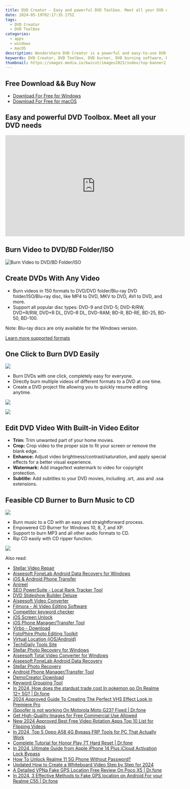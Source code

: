 ```yaml
---
title: DVD Creator - Easy and powerful DVD Toolbox. Meet all your DVD needs.
date: 2024-05-19T02:17:35.175Z
tags: 
  - DVD Creator
  - DVD Toolbox
categories: 
  - apps
  - windows
  - macOS
description: Wondershare DVD Creator is a powerful and easy-to-use DVD and Blu-ray Disc burner app to burn photos and videos to DVD/Blu-ray disc with built-in editor and gorgeous free DVD menu templates so that you make personalized DVD by your needs.
keywords: DVD Creator, DVD Toolbox, DVD burner, DVD burning software, DVD burning app, DVD burning for Windows, DVD burning for macOS
thumbnail: https://images.media.io/kwicut/images2023/index/top-banner2.png
---
```


## Free Download && Buy Now

- [Download For Free for Windows](https://secure.2checkout.com/order/checkout.php?PRODS=4579873&QTY=1&AFFILIATE=108875&CART=1)
- [Download For Free for macOS](https://secure.2checkout.com/order/checkout.php?PRODS=4579874&QTY=1&AFFILIATE=108875&CART=1)

## Easy and powerful DVD Toolbox. Meet all your DVD needs

<iframe width="560" height="315" src="https://www.youtube.com/embed/3waVUYu472Q" frameborder="0" allow="autoplay; encrypted-media" allowfullscreen=""></iframe>

## Burn Video to DVD/BD Folder/ISO

![Burn Video to DVD/BD Folder/ISO](https://dvdcreator.wondershare.com/images/pic-1.png)

## Create DVDs With Any Video

- Burn videos in 150 formats to DVD/DVD folder/Blu-ray DVD folder/ISO/Blu-ray disc, like MP4 to DVD, MKV to DVD, AVI to DVD, and more.
- Support all popular disc types: DVD-9 and DVD-5; DVD-R/RW, DVD+R/RW, DVD+R DL, DVD-R DL, DVD-RAM; BD-R, BD-RE, BD-25, BD-50, BD-100.

Note: Blu-ray discs are only available for the Windows version.

[Learn more supported formats](https://dvdcreator.wondershare.com/tech-specs.html)

## One Click to Burn DVD Easily

![](https://dvdcreator.wondershare.com/images/combined-shape-copy-2.svg)

- Burn DVDs with one click, completely easy for everyone.
- Directly burn multiple videos of different formats to a DVD at one time.
- Create a DVD project file allowing you to quickly resume editing anytime.

![](https://dvdcreator.wondershare.com/images/demo1.png)

![](https://dvdcreator.wondershare.com/images/pic-3.png)

## Edit DVD Video With Built-in Video Editor

- **Trim:** Trim unwanted part of your home movies.
- **Crop:** Crop video to the proper size to fit your screen or remove the blank edge.
- **Enhance:** Adjust video brightness/contrast/saturation, and apply special effects for a better visual experience.
- **Watermark:** Add image/text watermark to video for copyright protection.
- **Subtitle:** Add subtitles to your DVD movies, including .srt, .ass and .ssa extensions.

## Feasible CD Burner to Burn Music to CD

![](https://dvdcreator.wondershare.com/images/combined-shape-copy-2.svg)

- Burn music to a CD with an easy and straightforward process.
- Empowered CD Burner for Windows 10, 8, 7, and XP.
- Support to burn MP3 and all other audio formats to CD.
- Rip CD easily with CD ripper function.

![](https://dvdcreator.wondershare.com/images/burn-mp3-pic.png)

<span class="atpl-alsoreadstyle">Also read:</span>
<div><ul>
<li><a href="https://tools.techidaily.com/stellar-video-repair/"><u>Stellar Video Repair</u></a></li>
<li><a href="https://tools.techidaily.com/aiseesoft-android-data-recovery-for-win/"><u>Aiseesoft FoneLab Android Data Recovery for Windows</u></a></li>
<li><a href="https://tools.techidaily.com/wondershare/drfone/phone-switch/"><u>iOS & Android Phone Transfer</u></a></li>
<li><a href="https://tools.techidaily.com/wondershare/anireel/download/"><u>Anireel</u></a></li>
<li><a href="https://tools.techidaily.com/link-assistant-rank-tracker-local-rankings/"><u>SEO PowerSuite - Local Rank Tracker Tool</u></a></li>
<li><a href="https://tools.techidaily.com/wondershare/dvd-slideshow-builder-deluxe/download/"><u>DVD Slideshow Builder Deluxe</u></a></li>
<li><a href="https://tools.techidaily.com/aiseesoft-total-video-converter/"><u>Aiseesoft Video Converter</u></a></li>
<li><a href="https://tools.techidaily.com/wondershare/filmora/download/"><u>Filmora - AI Video Editing Software</u></a></li>
<li><a href="https://tools.techidaily.com/link-assistant/keyword-research/competitor-tool/"><u>Competitor keyword checker</u></a></li>
<li><a href="https://tools.techidaily.com/wondershare/drfone/iphone-unlock/"><u>iOS Screen Unlock </u></a></li>
<li><a href="https://tools.techidaily.com/wondershare/drfone/iphone-transfer/"><u>iOS Phone Manager/Transfer Tool</u></a></li>
<li><a href="https://tools.techidaily.com/wondershare/virbo/download/"><u>Virbo - Download</u></a></li>
<li><a href="https://tools.techidaily.com/wondershare/photo/download/"><u>FotoPhire Photo Editing Toolkit</u></a></li>
<li><a href="https://tools.techidaily.com/wondershare/drfone/virtual-location-changer/"><u>Virtual Location (iOS/Android)</u></a></li>
<li><a href="https://tools.techidaily.com/hello-world/"><u>TechiDaily Tools Site</u></a></li>
<li><a href="https://tools.techidaily.com/stellar-photo-recovery-for-win/"><u>Stellar Photo Recovery for Windows</u></a></li>
<li><a href="https://tools.techidaily.com/aiseesoft-total-video-converter-for-win/"><u>Aiseesoft Total Video Converter for Windows</u></a></li>
<li><a href="https://tools.techidaily.com/aiseesoft-android-data-recovery/"><u>Aiseesoft FoneLab Android Data Recovery</u></a></li>
<li><a href="https://tools.techidaily.com/stellar-photo-recovery/"><u>Stellar Photo Recovery</u></a></li>
<li><a href="https://tools.techidaily.com/wondershare/drfone/android-transfer/"><u>Android Phone Manager/Transfer Tool</u></a></li>
<li><a href="https://tools.techidaily.com/wondershare/democreator/download/"><u>DemoCreator Download</u></a></li>
<li><a href="https://tools.techidaily.com/link-assistant/keyword-research/keyword-grouper/"><u>Keyword Grouping Tool</u></a></li>
<li><a href="https://pokemon-go-android.techidaily.com/in-2024-how-does-the-stardust-trade-cost-in-pokemon-go-on-realme-12plus-5g-drfone-by-drfone-virtual-android/"><u>In 2024, How does the stardust trade cost In pokemon go On Realme 12+ 5G? | Dr.fone</u></a></li>
<li><a href="https://ai-video-editing.techidaily.com/2024-approved-guide-to-creating-the-perfect-vhs-effect-look-in-premiere-pro/"><u>2024 Approved Guide To Creating The Perfect VHS Effect Look in Premiere Pro</u></a></li>
<li><a href="https://fake-location.techidaily.com/ispoofer-is-not-working-on-motorola-moto-g23-fixed-drfone-by-drfone-virtual-android/"><u>iSpoofer is not working On Motorola Moto G23? Fixed | Dr.fone</u></a></li>
<li><a href="https://ai-vdieo-software.techidaily.com/get-high-quality-images-for-free-commercial-use-allowed/"><u>Get High-Quality Images for Free Commercial Use Allowed</u></a></li>
<li><a href="https://video-content-creator.techidaily.com/new-2024-approved-best-free-video-rotation-apps-top-10-list-for-flipping-videos/"><u>New 2024 Approved Best Free Video Rotation Apps Top 10 List for Flipping Videos</u></a></li>
<li><a href="https://android-frp.techidaily.com/in-2024-top-5-oppo-a58-4g-bypass-frp-tools-for-pc-that-actually-work-by-drfone-android/"><u>In 2024, Top 5 Oppo A58 4G Bypass FRP Tools for PC That Actually Work</u></a></li>
<li><a href="https://techidaily.com/complete-tutorial-for-honor-play-7t-hard-reset-drfone-by-drfone-reset-android-reset-android/"><u>Complete Tutorial for Honor Play 7T Hard Reset | Dr.fone</u></a></li>
<li><a href="https://activate-lock.techidaily.com/in-2024-ultimate-guide-from-apple-iphone-14-plus-icloud-activation-lock-bypass-by-drfone-ios/"><u>In 2024, Ultimate Guide from Apple iPhone 14 Plus iCloud Activation Lock Bypass</u></a></li>
<li><a href="https://easy-unlock-android.techidaily.com/how-to-unlock-realme-11-5g-phone-without-password-by-drfone-android/"><u>How To Unlock Realme 11 5G Phone Without Password?</u></a></li>
<li><a href="https://animation-videos.techidaily.com/updated-how-to-create-a-whiteboard-video-step-by-step-for-2024/"><u>Updated How to Create a Whiteboard Video Step by Step for 2024</u></a></li>
<li><a href="https://location-fake.techidaily.com/a-detailed-vpna-fake-gps-location-free-review-on-poco-x5-drfone-by-drfone-virtual-android/"><u>A Detailed VPNa Fake GPS Location Free Review On Poco X5 | Dr.fone</u></a></li>
<li><a href="https://android-location.techidaily.com/in-2024-3-effective-methods-to-fake-gps-location-on-android-for-your-realme-c55-drfone-by-drfone-virtual/"><u>In 2024, 3 Effective Methods to Fake GPS location on Android For your Realme C55 | Dr.fone</u></a></li>
</ul></div>



